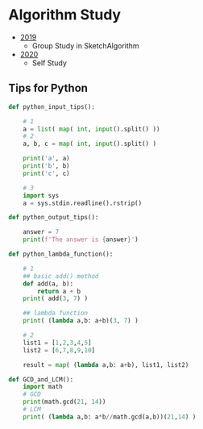 # Algorithm Study

- [2019](./2019)
  - Group Study in SketchAlgorithm
- [2020](./2020)
  - Self Study

## Tips for Python

``` python
def python_input_tips():

    # 1
    a = list( map( int, input().split() ))
    # 2
    a, b, c = map( int, input().split() )

    print('a', a)
    print('b', b)
    print('c', c)

    # 3
    import sys
    a = sys.stdin.readline().rstrip()

def python_output_tips():

    answer = 7
    print(f'The answer is {answer}')

def python_lambda_function():

    # 1
    ## basic add() method
    def add(a, b):
        return a + b
    print( add(3, 7) )

    ## lambda function
    print( (lambda a,b: a+b)(3, 7) )

    # 2
    list1 = [1,2,3,4,5]
    list2 = [6,7,8,9,10]

    result = map( (lambda a,b: a+b), list1, list2)

def GCD_and_LCM():
    import math
    # GCD
    print(math.gcd(21, 14))
    # LCM
    print( (lambda a,b: a*b//math.gcd(a,b))(21,14) )
```

